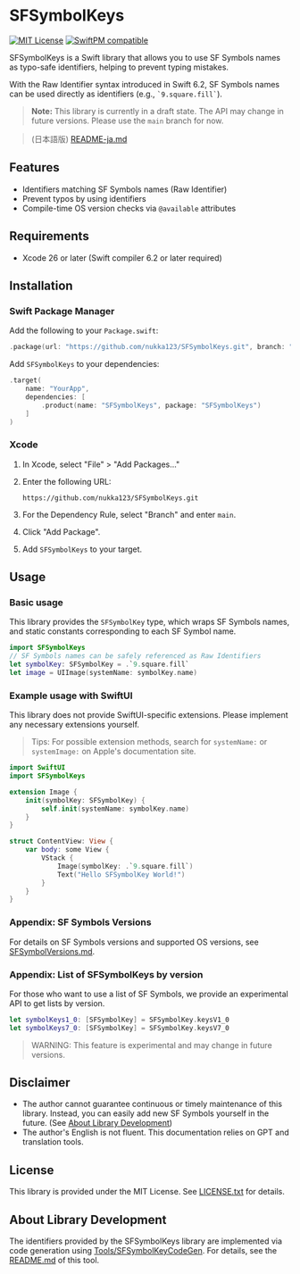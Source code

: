 # SFSymbolKeys

[![MIT License](https://img.shields.io/badge/license-MIT-blue.svg)](LICENSE.txt)
[![SwiftPM compatible](https://img.shields.io/badge/SwiftPM-compatible-brightgreen.svg)](https://swift.org/package-manager/)

SFSymbolKeys is a Swift library that allows you to use SF Symbols names as typo-safe identifiers, helping to prevent typing mistakes.

With the Raw Identifier syntax introduced in Swift 6.2, SF Symbols names can be used directly as identifiers (e.g., `` `9.square.fill` ``).

> **Note:** This library is currently in a draft state. The API may change in future versions. Please use the `main` branch for now.

> (日本語版) [README-ja.md](./README-ja.md)

## Features

- Identifiers matching SF Symbols names (Raw Identifier)
- Prevent typos by using identifiers
- Compile-time OS version checks via `@available` attributes

## Requirements

- Xcode 26 or later (Swift compiler 6.2 or later required)

## Installation

### Swift Package Manager

Add the following to your `Package.swift`:

```swift
.package(url: "https://github.com/nukka123/SFSymbolKeys.git", branch: "main")
```

Add `SFSymbolKeys` to your dependencies:

```swift
.target(
    name: "YourApp",
    dependencies: [
        .product(name: "SFSymbolKeys", package: "SFSymbolKeys")
    ]
)
```

### Xcode

1. In Xcode, select "File" > "Add Packages..."
2. Enter the following URL:

   ```
   https://github.com/nukka123/SFSymbolKeys.git
   ```
3. For the Dependency Rule, select "Branch" and enter `main`.
4. Click "Add Package".
5. Add `SFSymbolKeys` to your target.


## Usage

### Basic usage

This library provides the `SFSymbolKey` type, which wraps SF Symbols names, and static constants corresponding to each SF Symbol name.

```swift
import SFSymbolKeys
// SF Symbols names can be safely referenced as Raw Identifiers
let symbolKey: SFSymbolKey = .`9.square.fill`
let image = UIImage(systemName: symbolKey.name)
```

### Example usage with SwiftUI

This library does not provide SwiftUI-specific extensions. Please implement any necessary extensions yourself.

> Tips: For possible extension methods, search for `systemName:` or `systemImage:` on Apple's documentation site.

```swift
import SwiftUI
import SFSymbolKeys

extension Image {
    init(symbolKey: SFSymbolKey) {
        self.init(systemName: symbolKey.name)
    }
}

struct ContentView: View {
    var body: some View {
        VStack {
            Image(symbolKey: .`9.square.fill`)
            Text("Hello SFSymbolKey World!")
        }
    }
}
```

### Appendix: SF Symbols Versions

For details on SF Symbols versions and supported OS versions, see [SFSymbolVersions.md](Docs/SFSymbolVersions.md).

### Appendix: List of SFSymbolKeys by version

For those who want to use a list of SF Symbols, we provide an experimental API to get lists by version.

```swift
let symbolKeys1_0: [SFSymbolKey] = SFSymbolKey.keysV1_0
let symbolKeys7_0: [SFSymbolKey] = SFSymbolKey.keysV7_0
```

> WARNING: This feature is experimental and may change in future versions.

## Disclaimer

- The author cannot guarantee continuous or timely maintenance of this library. Instead, you can easily add new SF Symbols yourself in the future. (See [About Library Development](#about-library-development))
- The author's English is not fluent. This documentation relies on GPT and translation tools.

## License

This library is provided under the MIT License. See [LICENSE.txt](./LICENSE.txt) for details.

## About Library Development

The identifiers provided by the SFSymbolKeys library are implemented via code generation using [Tools/SFSymbolKeyCodeGen](Tools/SFSymbolKeyCodeGen/).
For details, see the [README.md](Tools/SFSymbolKeyCodeGen/README.md) of this tool.
